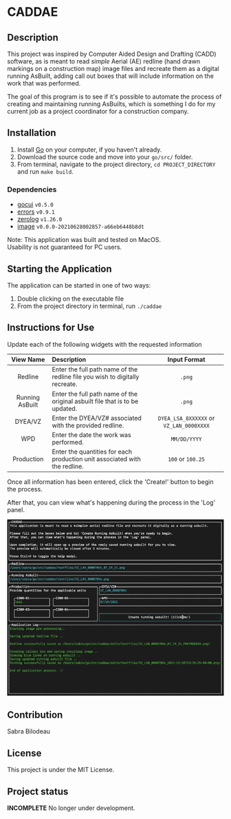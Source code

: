 # CADDAE

## Description
This project was inspired by Computer Aided Design and Drafting (CADD) software, as is meant to read *simple* Aerial (AE) redline (hand drawn markings on a construction map) image files and recreate them as a digital running AsBuilt, adding call out boxes that will include information on the work that was performed.

The goal of this program is to see if it's possible to automate the process of creating and maintaining running AsBuilts, which is something I do for my current job as a project coordinator for a construction company.

## Installation
1. Install [Go](https://go.dev/) on your computer, if you haven't already.
2. Download the source code and move into your `go/src/` folder.
3. From terminal, navigate to the project directory, `cd PROJECT_DIRECTORY` and run `make build`.

### Dependencies 
- [gocui](github.com/jroimartin/gocui) `v0.5.0`  
- [errors](github.com/pkg/errors) `v0.9.1`  
- [zerolog](github.com/rs/zerolog) `v1.26.0`  
- [image](golang.org/x/image) `v0.0.0-20210628002857-a66eb6448b8dt`  


Note: This application was built and tested on MacOS.  
Usability is not guaranteed for PC users.

## Starting the Application
The application can be started in one of two ways:
1. Double clicking on the executable file
2. From the project directory in terminal, run `./caddae`

## Instructions for Use
Update each of the following widgets with the requested information

| View Name | Description | Input Format |
| :-------: | :---------- | :----------: |
| Redline | Enter the full path name of the redline file you wish to digitally recreate. | `.png` |
| Running AsBuilt | Enter the full path name of the original asbuilt file that is to be updated. | `.png` |
| DYEA/VZ | Enter the DYEA/VZ# associated with the provided redline. | `DYEA_LSA_8XXXXXX` or `VZ_LAN_0000XXXX` |
| WPD | Enter the date the work was performed. | `MM/DD/YYYY` |
| Production | Enter the quantities for each production unit associated with the redline. | `100` or `100.25` |

Once all information has been entered, click the 'Create!' button to begin the process.

After that, you can view what's happening during the process in the 'Log' panel.

![CADDAE_UI_FILLED_IN](https://github.com/Cryliss/caddae/blob/main/testfiles/Final_UI.png)

## Contribution
Sabra Bilodeau

## License
This project is under the MIT License.

## Project status
**INCOMPLETE** No longer under development.
